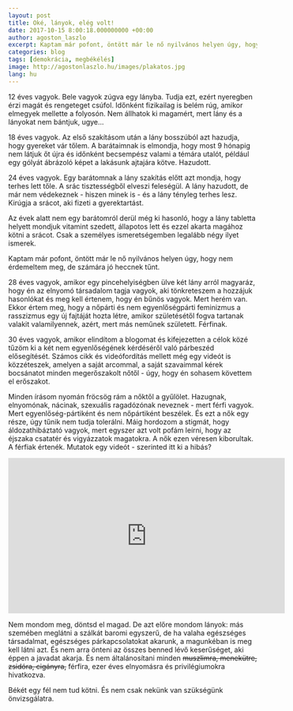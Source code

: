 ```yaml
---
layout: post
title: Oké, lányok, elég volt!
date: 2017-10-15 8:00:18.000000000 +00:00
author: agoston_laszlo
excerpt: Kaptam már pofont, öntött már le nő nyilvános helyen úgy, hogy nem érdemeltem meg, de számára jó heccnek tűnt. mégis hazugnak, elnyomónak, nácinak, szexuális ragadózónak neveznek - mert férfi vagyok. Mert egyenlőség-pártiként és nem nőpártiként beszélek.
categories: blog
tags: [demokrácia, megbékélés]
image: http://agostonlaszlo.hu/images/plakatos.jpg
lang: hu
---
```

12 éves vagyok. Bele vagyok zúgva egy lányba. Tudja ezt, ezért nyeregben érzi magát és rengeteget csúfol. Időnként fizikailag is belém rúg, amikor elmegyek mellette a folyosón. Nem állhatok ki magamért, mert lány és a lányokat nem bántjuk, ugye...

18 éves vagyok. Az első szakításom után a lány bosszúból azt hazudja, hogy gyereket vár tőlem. A barátaimnak is elmondja, hogy most 9 hónapig nem látjuk őt újra és időnként becsempész valami a témára utalót, például egy gólyát ábrázoló képet a lakásunk ajtajára kötve. Hazudott.

24 éves vagyok. Egy barátomnak a lány szakítás előtt azt mondja, hogy terhes lett tőle. A srác tisztességből elveszi feleségül. A lány hazudott, de már nem védekeznek - hiszen minek is - és a lány tényleg terhes lesz. Kirúgja a srácot, aki fizeti a gyerektartást.

Az évek alatt nem egy barátomról derül még ki hasonló, hogy a lány tabletta helyett mondjuk vitamint szedett, állapotos lett és ezzel akarta magához kötni a srácot. Csak a személyes ismeretségemben legalább négy ilyet ismerek.

Kaptam már pofont, öntött már le nő nyilvános helyen úgy, hogy nem érdemeltem meg, de számára jó heccnek tűnt.

28 éves vagyok, amikor egy pincehelyiségben ülve két lány arról magyaráz, hogy én az elnyomó társadalom tagja vagyok, aki tönkreteszem a hozzájuk hasonlókat és meg kell értenem, hogy én bűnös vagyok. Mert herém van. Ekkor értem meg, hogy a nőpárti és nem egyenlőségpárti feminizmus a rasszizmus egy új fajtáját hozta létre, amikor születésétől fogva tartanak valakit valamilyennek, azért, mert más neműnek született. Férfinak.

30 éves vagyok, amikor elindítom a blogomat és kifejezetten a célok közé tűzöm ki a két nem egyenlőségének kérdéséről való párbeszéd elősegítését. Számos cikk és videófordítás mellett még egy videót is közzéteszek, amelyen a saját arcommal, a saját szavaimmal kérek bocsánatot minden megerőszakolt nőtől - úgy, hogy én sohasem követtem el erőszakot. 

Minden írásom nyomán fröcsög rám a nőktől a gyűlölet. Hazugnak, elnyomónak, nácinak, szexuális ragadózónak neveznek - mert férfi vagyok. Mert egyenlőség-pártiként és nem nőpártiként beszélek. És ezt a nők egy része, úgy tűnik nem tudja tolerálni. Máig hordozom a stigmát, hogy áldozathibáztató vagyok, mert egyszer azt volt pofám leírni, hogy az éjszaka csatatér és vigyázzatok magatokra. A nők ezen véresen kiborultak. A férfiak értenék. Mutatok egy videót - szerinted itt ki a hibás? 

<iframe width="560" height="315" src="https://www.youtube.com/embed/8kiapst3KmU?rel=0&amp;showinfo=0&amp;start=10" frameborder="0" allowfullscreen></iframe>

Nem mondom meg, döntsd el magad. De azt előre mondom lányok: más szemében meglátni a szálkát baromi egyszerű, de ha valaha egészséges társadalmat, egészséges párkapcsolatokat akarunk, a magunkéban is meg kell látni azt. És nem arra önteni az összes benned lévő keserűséget, aki éppen a javadat akarja. És nem általánosítani minden <s>muszlimra, menekütre, zsidóra, cigányra,</s> férfira, ezer éves elnyomásra és privilégiumokra hivatkozva. 

Békét egy fél nem tud kötni. És nem csak nekünk van szükségünk önvizsgálatra.
